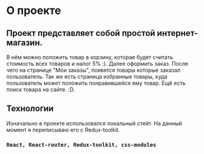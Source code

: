 # О проекте

## Проект представляет собой простой интернет-магазин.

В нём можно положить товар в корзину, которая будет считать стоимость всех товаров и налог 5% :). Далее оформить заказ. После чего на странице "Мои заказы", появятся товары которые заказал пользователь. Так же есть страница избранные товары, куда пользователь может положить понравившейся ему товар. Ещё есть поиск товара на сайте. :D. 

## Технологии

Изначально в проекте использовался локальный стейт. На данный момент я переписываю его с Redux-toolkit.

### `React, React-router, Redux-toolkit, css-modules`



